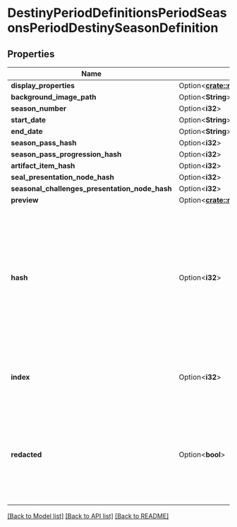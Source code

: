 # DestinyPeriodDefinitionsPeriodSeasonsPeriodDestinySeasonDefinition

## Properties

Name | Type | Description | Notes
------------ | ------------- | ------------- | -------------
**display_properties** | Option<[**crate::models::DestinyPeriodDefinitionsPeriodCommonPeriodDestinyDisplayPropertiesDefinition**](Destiny.Definitions.Common.DestinyDisplayPropertiesDefinition.md)> |  | [optional]
**background_image_path** | Option<**String**> |  | [optional]
**season_number** | Option<**i32**> |  | [optional]
**start_date** | Option<**String**> |  | [optional]
**end_date** | Option<**String**> |  | [optional]
**season_pass_hash** | Option<**i32**> |  | [optional]
**season_pass_progression_hash** | Option<**i32**> |  | [optional]
**artifact_item_hash** | Option<**i32**> |  | [optional]
**seal_presentation_node_hash** | Option<**i32**> |  | [optional]
**seasonal_challenges_presentation_node_hash** | Option<**i32**> |  | [optional]
**preview** | Option<[**crate::models::DestinyDefinitionsSeasonsDestinySeasonDefinitionPreview**](Destiny_Definitions_Seasons_DestinySeasonDefinition_preview.md)> |  | [optional]
**hash** | Option<**i32**> | The unique identifier for this entity. Guaranteed to be unique for the type of entity, but not globally.  When entities refer to each other in Destiny content, it is this hash that they are referring to. | [optional]
**index** | Option<**i32**> | The index of the entity as it was found in the investment tables. | [optional]
**redacted** | Option<**bool**> | If this is true, then there is an entity with this identifier/type combination, but BNet is not yet allowed to show it. Sorry! | [optional]

[[Back to Model list]](../README.md#documentation-for-models) [[Back to API list]](../README.md#documentation-for-api-endpoints) [[Back to README]](../README.md)



